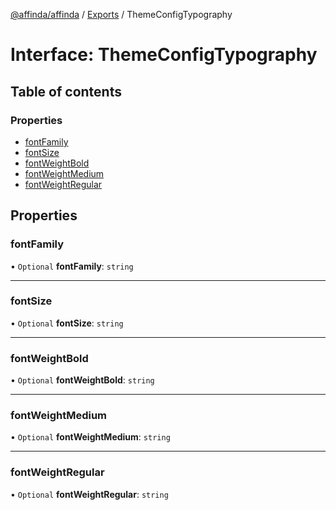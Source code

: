[@affinda/affinda](../README.md) / [Exports](../modules.md) / ThemeConfigTypography

# Interface: ThemeConfigTypography

## Table of contents

### Properties

- [fontFamily](ThemeConfigTypography.md#fontfamily)
- [fontSize](ThemeConfigTypography.md#fontsize)
- [fontWeightBold](ThemeConfigTypography.md#fontweightbold)
- [fontWeightMedium](ThemeConfigTypography.md#fontweightmedium)
- [fontWeightRegular](ThemeConfigTypography.md#fontweightregular)

## Properties

### fontFamily

• `Optional` **fontFamily**: `string`

___

### fontSize

• `Optional` **fontSize**: `string`

___

### fontWeightBold

• `Optional` **fontWeightBold**: `string`

___

### fontWeightMedium

• `Optional` **fontWeightMedium**: `string`

___

### fontWeightRegular

• `Optional` **fontWeightRegular**: `string`
